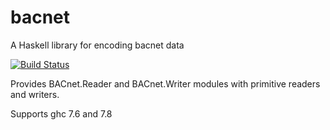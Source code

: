 bacnet
======

A Haskell library for encoding bacnet data

[![Build Status](https://travis-ci.org/michaelgwelch/bacnet.svg?branch=master)](https://travis-ci.org/michaelgwelch/bacnet)

Provides BACnet.Reader and BACnet.Writer modules with primitive readers and writers.

Supports ghc 7.6 and 7.8

